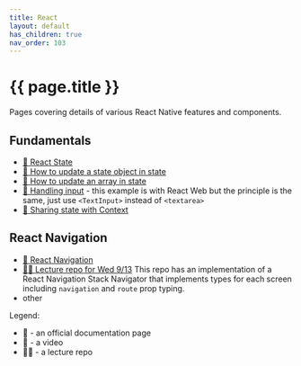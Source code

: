 ```yaml
---
title: React
layout: default
has_children: true
nav_order: 103
---
```


# {{ page.title }}

Pages covering details of various React Native features and components.

## Fundamentals

- [📘 React State](https://react.dev/learn/state-a-components-memory)
- [📘 How to update a state object in state](https://react.dev/learn/updating-objects-in-state)
- [📘 How to update an array in state](https://react.dev/learn/updating-arrays-in-state)
- [📘 Handling input](https://react.dev/learn/reacting-to-input-with-state) -
  this example is with React Web but the principle is the same, just use
`<TextInput>` instead of `<textarea>`
- [📘 Sharing state with Context](https://react.dev/learn/passing-data-deeply-with-context)

## React Navigation

- [📘 React Navigation](https://reactnavigation.org/docs/getting-started/)
- [👨‍🏫  Lecture repo for Wed 9/13](https://github.com/bsu-cs-jb/lecture-09-13-wed)
    This repo has an implementation of a React Navigation Stack Navigator that
    implements types for each screen including `navigation` and `route` prop typing.
- other

Legend:

- 📘 - an official documentation page
- 🍿 - a video
- 👨‍🏫 - a lecture repo


